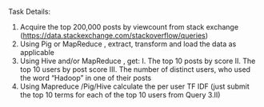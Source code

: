 Task Details:

1. Acquire the top 200,000 posts by viewcount from stack exchange (https://data.stackexchange.com/stackoverflow/queries)
2. Using Pig or MapReduce , extract, transform and load the data as applicable
3. Using Hive and/or MapReduce , get:
  I.
  The top 10 posts by score
  II.
  The top 10 users by post score
  III.
  The number of distinct users, who used the word “Hadoop” in one of their posts
4. Using Mapreduce /Pig/Hive calculate the per user TF IDF (just submit the top 10 terms for each of the top 10 users from Query 3.II)
